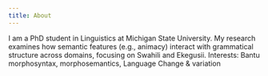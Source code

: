 ```yaml
---
title: About
---
```

I am a PhD student in Linguistics at Michigan State University. My research examines how semantic features (e.g., animacy) interact with grammatical structure across domains, focusing on Swahili and Ekegusii.
Interests: Bantu morphosyntax, morphosemantics, Language Change & variation


